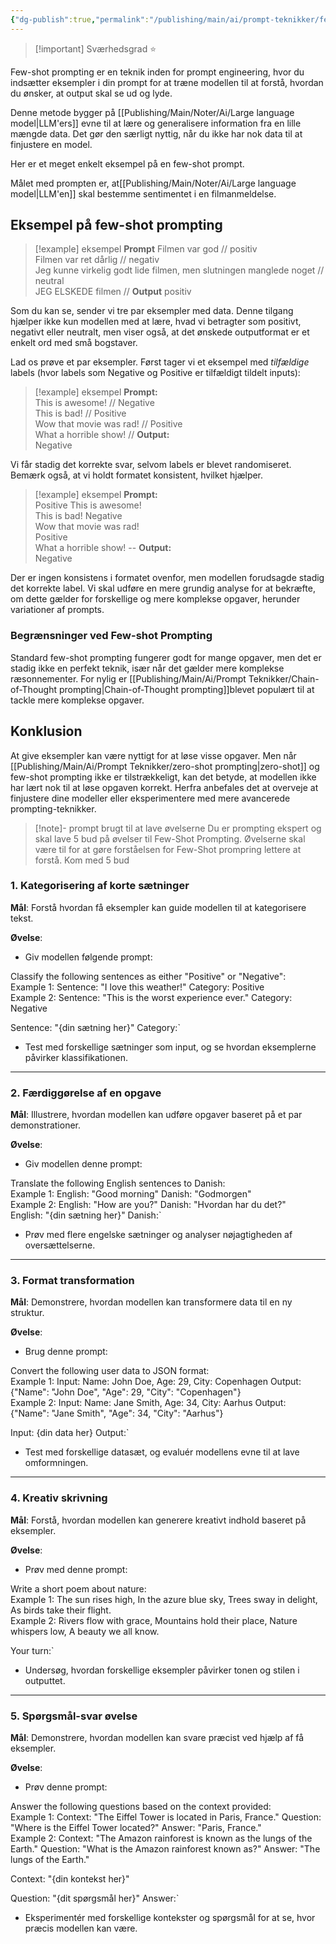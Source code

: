```yaml
---
{"dg-publish":true,"permalink":"/publishing/main/ai/prompt-teknikker/few-shot-prompting/","tags":["⭐"],"dgHomeLink":"false","dgShowFileTree":"false","dgEnableSearch":"false","created":"2024-12-02T11:57:03.978+01:00"}
---
```


> [!important] Sværhedsgrad
> ⭐


Few-shot prompting er en teknik inden for prompt engineering, hvor du indsætter eksempler i din prompt for at træne modellen til at forstå, hvordan du ønsker, at output skal se ud og lyde.

Denne metode bygger på [[Publishing/Main/Noter/Ai/Large language model\|LLM'ers]] evne til at lære og generalisere information fra en lille mængde data. Det gør den særligt nyttig, når du ikke har nok data til at finjustere en model.

Her er et meget enkelt eksempel på en few-shot prompt.

Målet med prompten er, at[[Publishing/Main/Noter/Ai/Large language model\|LLM'en]] skal bestemme sentimentet i en filmanmeldelse.

## Eksempel på few-shot prompting
> [!example] eksempel
> **Prompt**
Filmen var god // positiv  
Filmen var ret dårlig // negativ  
Jeg kunne virkelig godt lide filmen, men slutningen manglede noget // neutral  
JEG ELSKEDE filmen //
> **Output**
> positiv

Som du kan se, sender vi tre par eksempler med data. Denne tilgang hjælper ikke kun modellen med at lære, hvad vi betragter som positivt, negativt eller neutralt, men viser også, at det ønskede outputformat er et enkelt ord med små bogstaver.

Lad os prøve et par eksempler. Først tager vi et eksempel med *tilfældige* labels (hvor labels som Negative og Positive er tilfældigt tildelt inputs):
> [!example] eksempel
**Prompt:**  
This is awesome! // Negative  
This is bad! // Positive  
Wow that movie was rad! // Positive  
What a horrible show! //
**Output:**  
Negative

Vi får stadig det korrekte svar, selvom labels er blevet randomiseret. Bemærk også, at vi holdt formatet konsistent, hvilket hjælper.

> [!example] eksempel
**Prompt:**  
Positive This is awesome!  
This is bad! Negative  
Wow that movie was rad!  
Positive  
What a horrible show! --
**Output:**  
Negative

Der er ingen konsistens i formatet ovenfor, men modellen forudsagde stadig det korrekte label. Vi skal udføre en mere grundig analyse for at bekræfte, om dette gælder for forskellige og mere komplekse opgaver, herunder variationer af prompts.
### Begrænsninger ved Few-shot Prompting
Standard few-shot prompting fungerer godt for mange opgaver, men det er stadig ikke en perfekt teknik, især når det gælder mere komplekse ræsonnementer. 
For nylig er [[Publishing/Main/Ai/Prompt Teknikker/Chain-of-Thought prompting\|Chain-of-Thought prompting]]blevet populært til at tackle mere komplekse opgaver.

## Konklusion
At give eksempler kan være nyttigt for at løse visse opgaver. Men når [[Publishing/Main/Ai/Prompt Teknikker/zero-shot prompting\|zero-shot]] og few-shot prompting ikke er tilstrækkeligt, kan det betyde, at modellen ikke har lært nok til at løse opgaven korrekt. Herfra anbefales det at overveje at finjustere dine modeller eller eksperimentere med mere avancerede prompting-teknikker.

> [!note]- prompt brugt til at lave øvelserne
> Du er prompting ekspert og skal lave 5 bud på øvelser til Few-Shot Prompting. Øvelserne skal være til for at gøre forståelsen for Few-Shot prompring lettere at forstå. Kom med 5 bud


### **1. Kategorisering af korte sætninger**

**Mål**: Forstå hvordan få eksempler kan guide modellen til at kategorisere tekst.

**Øvelse**:

- Giv modellen følgende prompt:

Classify the following sentences as either "Positive" or "Negative":  
Example 1: Sentence: "I love this weather!" Category: Positive  
Example 2: Sentence: "This is the worst experience ever." Category: Negative  

Sentence: "{din sætning her}" Category:`

- Test med forskellige sætninger som input, og se hvordan eksemplerne påvirker klassifikationen.

---

### **2. Færdiggørelse af en opgave**

**Mål**: Illustrere, hvordan modellen kan udføre opgaver baseret på et par demonstrationer.

**Øvelse**:

- Giv modellen denne prompt:

Translate the following English sentences to Danish:  
Example 1: English: "Good morning" Danish: "Godmorgen"  
Example 2: English: "How are you?" Danish: "Hvordan har du det?"  
English: "{din sætning her}" Danish:`

- Prøv med flere engelske sætninger og analyser nøjagtigheden af oversættelserne.

---

### **3. Format transformation**

**Mål**: Demonstrere, hvordan modellen kan transformere data til en ny struktur.

**Øvelse**:

- Brug denne prompt:

Convert the following user data to JSON format:  
Example 1: Input: Name: John Doe, Age: 29, City: Copenhagen 
Output: {"Name": "John Doe", "Age": 29, "City": "Copenhagen"}  
Example 2: Input: Name: Jane Smith, Age: 34, City: Aarhus 
Output: {"Name": "Jane Smith", "Age": 34, "City": "Aarhus"}  

Input: {din data her} Output:`

- Test med forskellige datasæt, og evaluér modellens evne til at lave omformningen.

---

### **4. Kreativ skrivning**

**Mål**: Forstå, hvordan modellen kan generere kreativt indhold baseret på eksempler.

**Øvelse**:

- Prøv med denne prompt:

Write a short poem about nature:  
Example 1: The sun rises high,   In the azure blue sky,   Trees sway in delight,   As birds take their flight.  
Example 2: Rivers flow with grace,   Mountains hold their place,   Nature whispers low,   A beauty we all know.  

Your turn:`

- Undersøg, hvordan forskellige eksempler påvirker tonen og stilen i outputtet.

---

### **5. Spørgsmål-svar øvelse**

**Mål**: Demonstrere, hvordan modellen kan svare præcist ved hjælp af få eksempler.

**Øvelse**:

- Prøv denne prompt:

Answer the following questions based on the context provided:  
Example 1: Context: "The Eiffel Tower is located in Paris, France." 
Question: "Where is the Eiffel Tower located?" Answer: "Paris, France."  
Example 2: Context: "The Amazon rainforest is known as the lungs of the Earth." 
Question: "What is the Amazon rainforest known as?" 
Answer: "The lungs of the Earth." 

Context: "{din kontekst her}" 

Question: "{dit spørgsmål her}" Answer:`

- Eksperimentér med forskellige kontekster og spørgsmål for at se, hvor præcis modellen kan være.